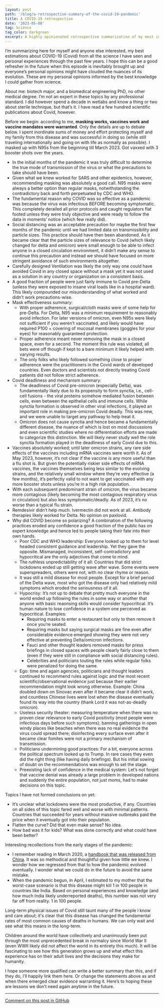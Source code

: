 ```yaml
---
layout: post
path: '/blog/a-retrospective-summary-of-the-covid-19-pandemic'
title: A COVID-19 retrospective 
date: '2023-05-08'
tag: Science
tag_color: darkgreen
excerpt: A highly opinionated retrospective summarization of my most important conclusions about the COVID-19 pandemic
---
```


I’m summarizing here for myself and anyone else interested, my best estimations about COVID-19 (Covid) from all the science I have seen and personal experiences through the past few years. I hope this can be a good refresher in the future when this episode is inevitably brought up and everyone’s personal opinions might have clouded the nuances of its evolution. These are my personal opinions informed by the best knowledge I could gather from science. 

About me: biotech major, and a biomedical engineering PhD, no other medical degree. I’m not an expert in these topics by any professional standard. I did however spend a decade in wetlabs and know a thing or two about sterile technique, but that’s it. I have read a few hundred scientific publications about Covid, however. 

Before we begin: according to me, **masking works, vaccines work and vaccine mandates were warranted**. Only the details are up to debate below. I spent inordinate sums of money and effort protecting myself and my family from this disease and was successful in doing so (while still traveling internationally and going on with life as normally as possible). I masked up with N95s from the beginning till March 2023. Got vaxxed with 3 booster shots over the years. 

- In the initial months of the pandemic it was truly difficult to determine the true mode of transmission of the virus or what the precautions to take should have been. 
- Given what we knew worked for SARS and other epidemics, however, recommending masking was absolutely a good call. N95 masks were always a better option than regular masks, notwithstanding the contradictory back and forth perpetuated by CDC and WHO. 
- The fundamental reason why COVID was so effective as a pandemic was because the virus was infectious BEFORE becoming symptomatic. This completely derailed all prior protocols and caught regulators flat footed unless they were truly objective and were ready to follow the data in moments’ notice (which few really did). 
- Social distancing was an acceptable precaution for maybe the first few months of the pandemic until we had limited data on transmissibility and particle sizes. This practice should have then been abandoned. As it became clear that the particle sizes of relevance to Covid (which likely changed for delta and omicron) were small enough to be able to infect anyone in a closed circulation environment, it didn’t make any sense to continue this precaution and instead we should have focused on more stringent avoidance of such environments altogether. 
- Carefully designed Ventilation was likely the only way one could have avoided Covid in any closed space without a mask yet it was not used as a solution in any country or organization on a consistent basis. 
- A good fraction of people were just fairly immune to Covid pre-Delta (unless they were exposed to insane viral loads like in a hospital ward). This likely compounded our misunderstanding of what worked and didn’t work precautions-wise. 
- Mask effectiveness summary:
   - With proper adherence, surgical/cloth masks were of some help for pre-Delta. For Delta, N95 was a minimum requirement to reasonably avoid infection. For later versions of omicron, even N95s were likely not sufficient if you weren’t vaccinated, and likely would have required P100 + covering of mucosal membranes (goggles for your eyes) for reasonably guaranteed protection.  
   - Proper adherence meant never removing the mask in a closed space, even for a second. The moment this rule was violated, all bets were off though if kept to a bare minimum it likely helped with varying results.
   - The only folks who likely followed something close to proper adherence were the practitioners in the Covid wards of developed countries. Even doctors and scientists not directly treating Covid patients did not follow strict adherence. 
- Covid deadliness and mechanism summary:
   - The deadliness of Covid pre-omicron (especially Delta), was fundamentally likely due to its propensity to form synctia, i.e., cell-cell fusions - the viral proteins somehow mediated fusion between cells, even between the epithelial cells and immune cells. While synctia formation is observed in other viral infections, it played an important role in making pre-omicron Covid deadly. This was new, and we were unable to target any pathway to help treat it. 
   - Omicron does not cause synctia and hence became a fundamentally different disease, the nuance of which is lost on most discussions and even scientific studies where no differentiation efforts are made to categorize this distinction. We will likely never study well the role synctia formation played in the deadliness of early Covid due to this.
- Vaccines absolutely worked; until later omicron strains, any rare side effects of the vaccines including mRNA vaccines were worth it. As of May 2023, however, it’s not clear if the vaccine is any more useful than a flu shot is.  But given the potentially riskier side effects of mRNA vaccines, the vaccines themselves being less similar to the evolving strains, and the relatively small window where they’re very effective (a few months), it’s perfectly valid to not want to get vaccinated with any more booster shots unless you’re in a high risk population. 
- With each subsequent predominant strain of omicron, the virus became more contagious (likely becoming the most contagious respiratory virus in circulation) but also less symptomatic/deadly. As of 2023, it’s no worse than a typical flu strain. 
- Remdesivir didn’t help much. Ivermectin did not work at all. Antibody therapies likely worked for Delta. No opinion on paxlovid.
- Why did COVID become so polarizing? A combination of the following practices eroded any confidence a good fraction of the public has on expert knowledge and hence led to people taking their fate into their own hands. 
   - Poor CDC and WHO leadership: Everyone looked up to them for level headed consistent guidance and leadership. Yet they gave the opposite. Mismanaged, inconsistent, self-contradictory and hypocritical are the only adjectives that come to mind. 
   - The ruthless unpredictability of it all: Countries that did strict lockdowns ended up still getting wave after wave. Some events were superspreaders, others were not, with no clear rhyme or reason. 
   - It was still a mild disease for most people. Except for a brief period of the Delta wave, most who got the disease only had relatively mild symptoms which eroded the seriousness of it all. 
   - Hypocrisy: It’s not up to debate that  pretty much everyone in the world ended up following the rules in some way or another that anyone with basic reaonsing skills would consider hypocritical. It’s human nature to lose confidence in a system one perceived as hypocritical. Examples:
      - Requiring masks to enter a restaurant but only to then remove it once you’re seated.
      - Requiring masks but saying surgical masks are fine even after considerable evidence emerged showing they were not very effective at preventing Delta/omicron infections.  
      - Fauci and other thought leaders removed masks for press briefings in closed spaces with people clearly fairly close to them (even if they were still in compliance with social distancing rules). 
      - Celebrities and politicians touting the rules while regular folks were penalized for doing the same. 
   - Ego: time and again agencies, politicians and thought leaders continued to recommend rules against logic and the most recent scientific/observational evidence just because their earlier recommendation might look wrong otherwise. Example: China doubled down on Sinovac even after it became clear it didn’t work, and countless Chinese lives were lost when the disease eventually found its way into the country (thank Lord it was not-as-deadly omicron). 
   - Useless security theater: measuring temperature when there was no proven clear relevance to early Covid positivity (most people were infectious days before such symptoms); banning gatherings in open windy places like beaches when there was no real evidence the virus could spread there; disinfecting every surface even after it became clear fomites were not a primary mechanism of transmission. 
   - Politicians undermining good practices: For a bit, everyone across the political spectrum looked up to Trump. In rare cases they even did the right thing (like having daily briefings). But his initial sowing of doubt on the recommendations was enough to set the stage.  
   - Preexisting lack of confidence in the medical system: Let’s not forget that vaccine denial was already a large problem in developed nations and suddenly the entire population, not just moms, had to make decisions on this topic.

Topics I have not formed conclusions on yet:
- It’s unclear what lockdowns were the most productive, if any. Countries on all sides of this topic fared well and worse with minimal patterns. Countries that succeeded for years without massive outbreaks paid the price when it eventually got into their population. 
- Flatten the curve? Did that even make sense? No idea. 
- How bad was it for kids? What was done correctly and what could have been better?

Interesting recollections from the early stages of the pandemic:
- I remember reading in March 2020, a [handbook that was released from China](https://www.researchgate.net/publication/339998871_Handbook_of_COVID-19_Prevention_and_Treatment). It was so methodical and thoughtful given how little we knew. I wonder how we regressed from that to how the pandemic evolved eventually. I wonder what we could do in the future to avoid the same mistake. 
- When the pandemic begun, in April, I estimated to my mother that the worst-case scenario is that this disease might kill 1 in 100 people in countries like India. Based on personal experiences and knowledge (and how much India likely underreported deaths), this number was not very far off from reality. 1 in 100 people. 


Long-term physical issues of Covid still taunt many of the people I know and care about; it's clear that this disease has changed the fundamental rates of most common causes of deaths in humans. We can only wait and see what this means in the long-term. 

Children around the world have collectively and unanimously been put through the most unprecedented break in normalcy since World War II (even WWII likely did not affect the world in its entirety this much). It will be fascinating to see how this generation grows up and what effect this experience has on their adult lives and the decisions they make for humanity. 

I hope someone more qualified can write a better summary than this, and if they do, I’ll happily link them here. Or change the statements above as and when there emerged clear evidence warranting it. Here’s to hoping these are lessons we don’t need again anytime in the future. 
 
---
[Comment on this post in GitHub](https://github.com/ramraj07/ramrajv.com/issues/38)
